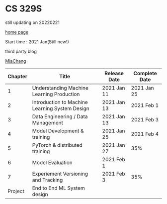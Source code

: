# CS 329S

still updating on 20220221

[home page](https://stanford-cs329s.github.io/)

Start time : 2021 Jan(Still new!)

third party blog

[MiaChang](https://bymiachang.com/2021/01/19/cs329s-course01-intro-ml-products-01/)

| Chapter | Title                                     | Release Date | Complete Date |
|---------|-------------------------------------------|--------------|---------------|
| 1       | Understanding Machine Learning Production |2021 Jan 11   |  2021  Jan 25 |
| 2       | Introduction to Machine Learning System Design |2021 Jan 13   | 2021 Feb 1  |
| 3       | Data Engineering / Data Management |2021 Jan 13   |  2021 Feb 3 |
| 4       | Model Development & training | 2021 Jan 25  | 2021 Feb 4  |
| 5       | PyTorch & distributed training | 2021 Jan 27  |  35% |
| 6       | Model Evaluation | 2021 Feb 1  |   |
| 7       | Experiement Versioning and Tracking | 2021 Feb 3  |  35% |
| Project       | End to End ML System design |   |   |
